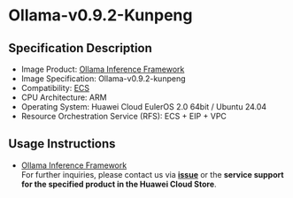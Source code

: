 # Ollama-v0.9.2-Kunpeng
## Specification Description
- Image Product: [Ollama Inference Framework](https://marketplace.huaweicloud.com/intl/hidden/contents/e81fb144-b2c8-4f64-802a-8183548f0752)
- Image Specification: Ollama-v0.9.2-kunpeng
- Compatibility: [ECS](https://support.huaweicloud.com/ecs/index.html)
- CPU Architecture: ARM
- Operating System: Huawei Cloud EulerOS 2.0 64bit / Ubuntu 24.04
- Resource Orchestration Service (RFS): ECS + EIP + VPC
## Usage Instructions
- [Ollama Inference Framework](./docs/usage.md)<br>
For further inquiries, please contact us via [**issue**](https://github.com/HuaweiCloudDeveloper/ollama-image/issues) or the **service support for the specified product in the Huawei Cloud Store**. 
